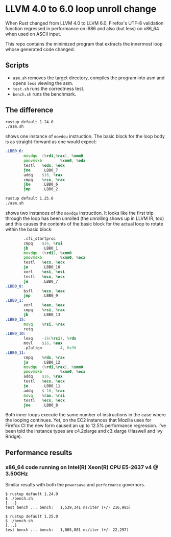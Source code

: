 # LLVM 4.0 to 6.0 loop unroll change

When Rust changed from LLVM 4.0 to LLVM 6.0, Firefox's UTF-8 validation
function regressed in performance on i686 and also (but less) on x86_64 when
used on ASCII input.

This repo contains the minimized program that extracts the innermost loop
whose generated code changed.

## Scripts

* `asm.sh` removes the target directory, compiles the program into asm and
  opens `less` viewing the asm.
* `test.sh` runs the correctness test.
* `bench.sh` runs the benchmark.

## The difference

```sh
rustup default 1.24.0
./asm.sh
```

shows one instance of `movdqu` instruction. The basic block for the loop body
is as straight-forward as one would expect:

```asm
.LBB0_6:
        movdqu  (%rdi,%rax), %xmm0
        pmovmskb        %xmm0, %edx
        testl   %edx, %edx
        jne     .LBB0_7
        addq    $16, %rax
        cmpq    %rcx, %rax
        jbe     .LBB0_6
        jmp     .LBB0_2
```

```sh
rustup default 1.25.0
./asm.sh
```

shows two instances of the `movdqu` instruction. It looks like the first trip
through the loop has been unrolled (the unrolling shows up in LLVM IR, too)
and this causes the contents of the basic block for the actual loop to rotate
within the basic block:

```asm
        .cfi_startproc
        cmpq    $16, %rsi
        jb      .LBB0_1
        movdqu  (%rdi), %xmm0
        pmovmskb        %xmm0, %ecx
        testl   %ecx, %ecx
        je      .LBB0_10
        xorl    %esi, %esi
        testl   %ecx, %ecx
        je      .LBB0_7
.LBB0_8:
        bsfl    %ecx, %eax
        jmp     .LBB0_9
.LBB0_1:
        xorl    %eax, %eax
        cmpq    %rsi, %rax
        jb      .LBB0_13
.LBB0_15:
        movq    %rsi, %rax
        retq
.LBB0_10:
        leaq    -16(%rsi), %rdx
        movl    $16, %eax
        .p2align        4, 0x90
.LBB0_11:
        cmpq    %rdx, %rax
        ja      .LBB0_12
        movdqu  (%rdi,%rax), %xmm0
        pmovmskb        %xmm0, %ecx
        addq    $16, %rax
        testl   %ecx, %ecx
        je      .LBB0_11
        addq    $-16, %rax
        movq    %rax, %rsi
        testl   %ecx, %ecx
        jne     .LBB0_8
```

Both inner loops execute the same number of instructions in the case where
the looping continues. Yet, on the EC2 instances that Mozilla uses for
Firefox CI the new form caused an up to 12.5% performance regression. I've
been told the instance types are c4.2xlarge and c3.xlarge (Haswell and Ivy
Bridge).

## Performance results

### x86_64 code running on Intel(R) Xeon(R) CPU E5-2637 v4 @ 3.50GHz

Similar results with both the `powersave` and `performance` governors.

```
$ rustup default 1.24.0
$ ./bench.sh
[...]
test bench ... bench:   1,539,341 ns/iter (+/- 216,985)
```

```
$ rustup default 1.25.0
$ ./bench.sh
[...]
test bench ... bench:   1,865,801 ns/iter (+/- 22,297)
```
